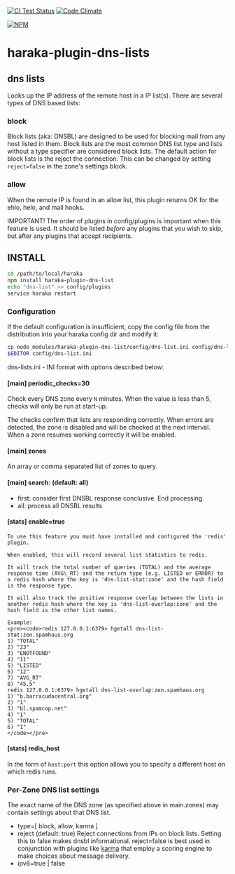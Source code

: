 [![CI Test Status][ci-img]][ci-url]
[![Code Climate][clim-img]][clim-url]

[![NPM][npm-img]][npm-url]

# haraka-plugin-dns-lists

## dns lists

Looks up the IP address of the remote host in a IP list(s). There are several types of DNS based lists:

### block

Block lists (aka: DNSBL) are designed to be used for blocking mail from any host listed in them. Block lists are the most common DNS list type and lists without a type specifier are considered block lists. The default action for block lists is the reject the connection. This can be changed by setting `reject=false` in the zone's settings block.


### allow

When the remote IP is found in an allow list, this plugin returns OK for the ehlo, helo, and mail hooks.

IMPORTANT!  The order of plugins in config/plugins is important when this feature is used. It should be listed *before* any plugins that you wish to skip, but after any plugins that accept recipients.


## INSTALL

```sh
cd /path/to/local/haraka
npm install haraka-plugin-dns-list
echo "dns-list" >> config/plugins
service haraka restart
```

### Configuration

If the default configuration is insufficient, copy the config file from the distribution into your haraka config dir and modify it:

```sh
cp node_modules/haraka-plugin-dns-list/config/dns-list.ini config/dns-list.ini
$EDITOR config/dns-list.ini
```

dns-lists.ini - INI format with options described below:

#### [main] periodic_checks=30

Check every DNS zone every `N` minutes. When the value is less than 5, checks will only be run at start-up.

The checks confirm that lists are responding correctly. When errors are detected, the zone is disabled and will be checked at the next interval. When a zone resumes working correctly it will be enabled.


#### [main] zones

An array or comma separated list of zones to query.


#### [main] search: (default: all)

- first: consider first DNSBL response conclusive. End processing.
- all:   process all DNSBL results


#### [stats] enable=true

    To use this feature you must have installed and configured the 'redis' plugin.
    
    When enabled, this will record several list statistics to redis.
    
    It will track the total number of queries (TOTAL) and the average response time (AVG\_RT) and the return type (e.g. LISTED or ERROR) to a redis hash where the key is 'dns-list-stat:zone' and the hash field is the response type.

    It will also track the positive response overlap between the lists in another redis hash where the key is 'dns-list-overlap:zone' and the hash field is the other list names.
    
    Example:
    <pre><code>redis 127.0.0.1:6379> hgetall dns-list-stat:zen.spamhaus.org
    1) "TOTAL"
    2) "23"
    3) "ENOTFOUND"
    4) "11"
    5) "LISTED"
    6) "12"
    7) "AVG_RT"
    8) "45.5"
    redis 127.0.0.1:6379> hgetall dns-list-overlap:zen.spamhaus.org
    1) "b.barracudacentral.org"
    2) "1"
    3) "bl.spamcop.net"
    4) "1"
    5) "TOTAL"
    6) "1"
    </code></pre>

#### [stats] redis\_host

In the form of `host:port` this option allows you to specify a different host on which redis runs.


### Per-Zone DNS list settings

The exact name of the DNS zone (as specified above in main.zones) may contain settings about that DNS list. 

* type=[ block, allow, karma ]
* reject (default: true)
Reject connections from IPs on block lists. Setting this to false makes dnsbl informational. reject=false is best used in conjunction with plugins like [karma](/manual/plugins/karma.html) that employ a scoring engine to make choices about message delivery.
* ipv6=true | false


<!-- leave these buried at the bottom of the document -->
[ci-img]: https://github.com/haraka/haraka-plugin-dns-list/actions/workflows/ci.yml/badge.svg
[ci-url]: https://github.com/haraka/haraka-plugin-dns-list/actions/workflows/ci.yml
[clim-img]: https://codeclimate.com/github/haraka/haraka-plugin-dns-list/badges/gpa.svg
[clim-url]: https://codeclimate.com/github/haraka/haraka-plugin-dns-list
[npm-img]: https://nodei.co/npm/haraka-plugin-dns-list.png
[npm-url]: https://www.npmjs.com/package/haraka-plugin-dns-list

